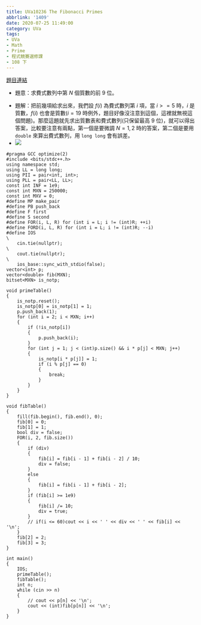 ```yaml
---
title: UVa10236 The Fibonacci Primes
abbrlink: '1409'
date: 2020-07-25 11:49:00
category: UVa
tags:
- UVa
- Math
- Prime
- 程式競賽選修課
- 108 下
---
```

[題目連結](https://onlinejudge.org/index.php?option=com_onlinejudge&Itemid=8&page=show_problem&problem=1177)
* 題意：求費式數列中第 $N$ 個質數的前 $9$ 位。
<!-- more -->
* 題解：把前幾項給求出來，我們設 $f(i)$ 為費式數列第 $i$ 項，當 $i>=5$ 時，$i$ 是質數，$f(i)$ 也會是質數($i=19$ 時例外，題目好像沒注意到這個，這裡就無視這個問題)。那麼這題就先求出質數表和費式數列(只保留最高 9 位)，就可以得出答案，比較要注意有兩點，第一個是要微調 $N=1, 2$ 時的答案，第二個是要用 `double` 來算出費式數列，用 `long long` 會有誤差。
* ![](https://i.imgur.com/tuurccR.png)

```cpp=
#pragma GCC optimize(2)
#include <bits/stdc++.h>
using namespace std;
using LL = long long;
using PII = pair<int, int>;
using PLL = pair<LL, LL>;
const int INF = 1e9;
const int MXN = 250000;
const int MXV = 0;
#define MP make_pair
#define PB push_back
#define F first
#define S second
#define FOR(i, L, R) for (int i = L; i != (int)R; ++i)
#define FORD(i, L, R) for (int i = L; i != (int)R; --i)
#define IOS                                                                    \
    cin.tie(nullptr);                                                          \
    cout.tie(nullptr);                                                         \
    ios_base::sync_with_stdio(false);
vector<int> p;
vector<double> fib(MXN);
bitset<MXN> is_notp;

void primeTable()
{
    is_notp.reset();
    is_notp[0] = is_notp[1] = 1;
    p.push_back(1);
    for (int i = 2; i < MXN; i++)
    {
        if (!is_notp[i])
        {
            p.push_back(i);
        }
        for (int j = 1; j < (int)p.size() && i * p[j] < MXN; j++)
        {
            is_notp[i * p[j]] = 1;
            if (i % p[j] == 0)
            {
                break;
            }
        }
    }
}

void fibTable()
{
    fill(fib.begin(), fib.end(), 0);
    fib[0] = 0;
    fib[1] = 1;
    bool div = false;
    FOR(i, 2, fib.size())
    {
        if (div)
        {
            fib[i] = fib[i - 1] + fib[i - 2] / 10;
            div = false;
        }
        else
        {
            fib[i] = fib[i - 1] + fib[i - 2];
        }
        if (fib[i] >= 1e9)
        {
            fib[i] /= 10;
            div = true;
        }
        // if(i <= 60)cout << i << ' ' << div << ' ' << fib[i] << '\n';
    }
    fib[2] = 2;
    fib[3] = 3;
}

int main()
{
    IOS;
    primeTable();
    fibTable();
    int n;
    while (cin >> n)
    {
        // cout << p[n] << '\n';
        cout << (int)fib[p[n]] << '\n';
    }
}
```
